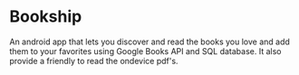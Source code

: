 # Bookship
An android app that lets you discover and read the books you love and add them to your
favorites using Google Books API and SQL database. It also provide a friendly to read the ondevice
pdf's.
